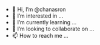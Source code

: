 - 👋 Hi, I’m @chanasron
- 👀 I’m interested in ...
- 🌱 I’m currently learning ...
- 💞️ I’m looking to collaborate on ...
- 📫 How to reach me ...

<!---
chanasron/chanasron is a ✨ special ✨ repository because its `README.md` (this file) appears on your GitHub profile.
You can click the Preview link to take a look at your changes.
--->
